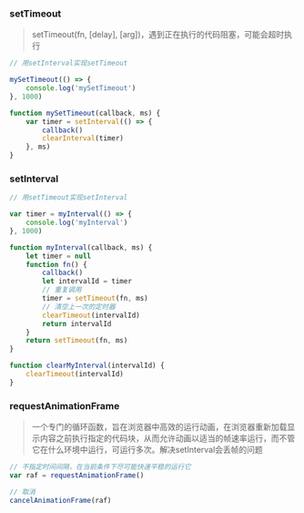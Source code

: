 ### setTimeout

> setTimeout\(fn, \[delay\], \[arg\]\)，遇到正在执行的代码阻塞，可能会超时执行

```js
// 用setInterval实现setTimeout

mySetTimeout(() => {
    console.log('mySetTimeout')
}, 1000)

function mySetTimeout(callback, ms) {
    var timer = setInterval(() => {
        callback()
        clearInterval(timer)
    }, ms)
}
```

### setInterval

```js
// 用setTimeout实现setInterval

var timer = myInterval(() => {
    console.log('myInterval')
}, 1000)

function myInterval(callback, ms) {
    let timer = null
    function fn() {
        callback()
        let intervalId = timer
        // 重复调用
        timer = setTimeout(fn, ms)
        // 清空上一次的定时器
        clearTimeout(intervalId)
        return intervalId
    }
    return setTimeout(fn, ms)
}

function clearMyInterval(intervalId) {
    clearTimeout(intervalId)
}
```

### requestAnimationFrame

> 一个专门的循环函数，旨在浏览器中高效的运行动画，在浏览器重新加载显示内容之前执行指定的代码块，从而允许动画以适当的帧速率运行，而不管它在什么环境中运行，可运行多次。解决setInterval会丢帧的问题

```js
// 不指定时间间隔，在当前条件下尽可能快速平稳的运行它
var raf = requestAnimationFrame()

// 取消
cancelAnimationFrame(raf)
```



